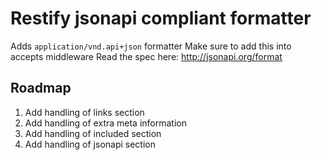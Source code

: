 # Restify jsonapi compliant formatter

Adds `application/vnd.api+json` formatter
Make sure to add this into accepts middleware
Read the spec here: http://jsonapi.org/format

## Roadmap

1. Add handling of links section
2. Add handling of extra meta information
3. Add handling of included section
4. Add handling of jsonapi section
